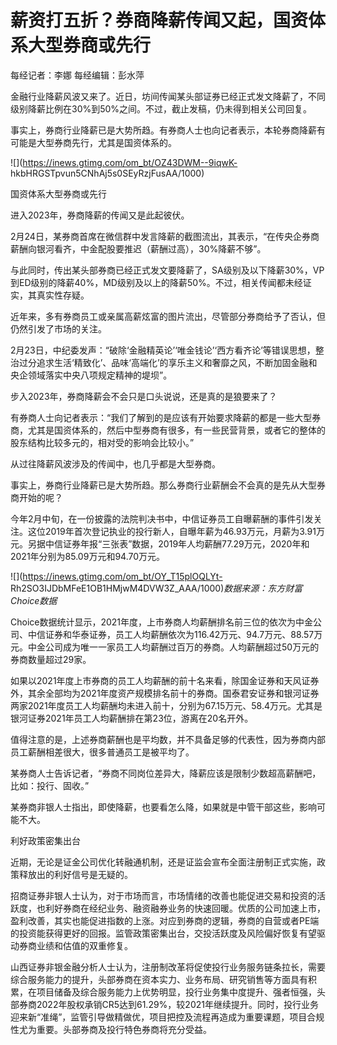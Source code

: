 # 薪资打五折？券商降薪传闻又起，国资体系大型券商或先行

每经记者：李娜 每经编辑：彭水萍

金融行业降薪风波又来了。近日，坊间传闻某头部证券已经正式发文降薪了，不同级别降薪比例在30%到50%之间。不过，截止发稿，仍未得到相关公司回复。

事实上，券商行业降薪已是大势所趋。有券商人士也向记者表示，本轮券商降薪有可能是大型券商先行，尤其是国资体系的。

![](https://inews.gtimg.com/om_bt/OZ43DWM--9iqwK-
hkbHRGSTpvun5CNhAj5s0SEyRzjFusAA/1000)

国资体系大型券商或先行

进入2023年，券商降薪的传闻又是此起彼伏。

2月24日，某券商首席在微信群中发言降薪的截图流出，其表示，“在传央企券商薪酬向银河看齐，中金配股要推迟（薪酬过高），30%降薪不够”。

与此同时，传出某头部券商已经正式发文要降薪了，SA级别及以下降薪30%，VP到ED级别的降薪40%，MD级别及以上的降薪50%。不过，相关传闻都未经证实，其真实性存疑。

近年来，多有券商员工或亲属高薪炫富的图片流出，尽管部分券商给予了否认，但仍然引发了市场的关注。

2月23日，中纪委发声：“破除‘金融精英论’‘唯金钱论’‘西方看齐论’等错误思想，整治过分追求生活‘精致化’、品味‘高端化’的享乐主义和奢靡之风，不断加固金融和央企领域落实中央八项规定精神的堤坝”。

步入2023年，券商降薪会不会只是口头说说，还是真的是狼要来了？

有券商人士向记者表示：“我们了解到的是应该有开始要求降薪的都是一些大型券商，尤其是国资体系的，然后中型券商有很多，有一些民营背景，或者它的整体的股东结构比较多元的，相对受的影响会比较小。”

从过往降薪风波涉及的传闻中，也几乎都是大型券商。

事实上，券商行业降薪已是大势所趋。那么券商行业薪酬会不会真的是先从大型券商开始的呢？

今年2月中旬，在一份披露的法院判决书中，中信证券员工自曝薪酬的事件引发关注。这位2019年首次登记执业的投行新人，自曝年薪为46.93万元，月薪为3.91万元。另据中信证券年报“三张表”数据，2019年人均薪酬77.29万元，2020年和2021年分别为85.09万元和94.70万元。

![](https://inews.gtimg.com/om_bt/OY_T15plOQLYt-
Rh2SO3IJDbMFeE1OB1HMjwM4DVW3Z_AAA/1000)_数据来源：东方财富Choice数据_

Choice数据统计显示，2021年度，上市券商人均薪酬排名前三位的依次为中金公司、中信证券和华泰证券，员工人均薪酬依次为116.42万元、94.7万元、88.57万元。中金公司成为唯一一家员工人均薪酬过百万的券商。人均薪酬超过50万元的券商数量超过29家。

如果以2021年度上市券商的员工人均薪酬的前十名来看，除国金证券和天风证券外，其余全部均为2021年度资产规模排名前十的券商。国泰君安证券和银河证券两家2021年度员工人均薪酬均未进入前十，分别为67.15万元、58.4万元。尤其是银河证券2021年员工人均薪酬排在第23位，游离在20名开外。

值得注意的是，上述券商薪酬也是平均数，并不具备足够的代表性，因为券商内部员工薪酬相差很大，很多普通员工是被平均了。

某券商人士告诉记者，“券商不同岗位差异大，降薪应该是限制少数超高薪酬吧，比如：投行、固收。”

某券商非银人士指出，即使降薪，也要看怎么降，如果就是中管干部这些，影响可能不大。

利好政策密集出台

近期，无论是证金公司优化转融通机制，还是证监会宣布全面注册制正式实施，政策释放出的利好信号是无疑的。

招商证券非银人士认为，对于市场而言，市场情绪的改善也能促进交易和投资的活跃度，也利好券商在经纪业务、融资融券业务的快速回暖。优质的公司加速上市，盈利改善，其实也能促进指数的上涨。对应到券商的逻辑，券商的自营或者PE端的投资能获得更好的回报。监管政策密集出台，交投活跃度及风险偏好恢复有望驱动券商业绩和估值的双重修复。

山西证券非银金融分析人士认为，注册制改革将促使投行业务服务链条拉长，需要综合服务能力的提升，头部券商在资本实力、业务布局、研究销售等方面具有积累，在项目储备及综合服务能力上优势明显，投行业务集中度提升、强者恒强，头部券商2022年股权承销CR5达到61.29%，较2021年继续提升。同时，投行业务迎来新“准绳”，监管引导做精做优，项目把控及流程再造成为重要课题，项目合规性尤为重要。头部券商及投行特色券商将充分受益。

